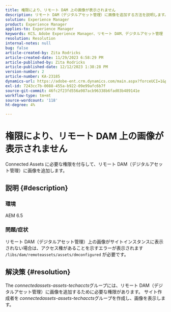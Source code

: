 ```yaml
---
title: 権限により、リモート DAM 上の画像が表示されません
description: リモート DAM（デジタルアセット管理）に画像を追加する方法を説明します。
solution: Experience Manager
product: Experience Manager
applies-to: Experience Manager
keywords: KCS、Adobe Experience Manager、リモート DAM、デジタルアセット管理
resolution: Resolution
internal-notes: null
bug: false
article-created-by: Zita Rodricks
article-created-date: 11/29/2023 6:58:29 PM
article-published-by: Zita Rodricks
article-published-date: 12/12/2023 1:38:28 PM
version-number: 2
article-number: KA-23185
dynamics-url: https://adobe-ent.crm.dynamics.com/main.aspx?forceUCI=1&pagetype=entityrecord&etn=knowledgearticle&id=11bf0c46-e98e-ee11-8179-6045bd006793
exl-id: 7243cc7b-0088-455a-b922-09e99afc6b7f
source-git-commit: 46fc2f23fd556a987acb96338b6fad03b489141e
workflow-type: tm+mt
source-wordcount: '118'
ht-degree: 4%

---
```


# 権限により、リモート DAM 上の画像が表示されません


Connected Assets に必要な権限を付与して、リモート DAM（デジタルアセット管理）に画像を追加します。

## 説明 {#description}


### 環境

AEM 6.5

### 問題/症状

リモート DAM（デジタルアセット管理）上の画像がサイトインスタンスに表示されない場合は、アクセス権があることを示すエラーが表示されます `/libs/dam/remoteassets/assets/dmconfigured` が必要です。








## 解決策 {#resolution}


The *connectedassets-assets-techaccts*&#x200B;グループには、リモート DAM（デジタルアセット管理）に画像を追加するために必要な権限があります。 サイト作成者を<b> </b>*connectedassets-assets-techaccts*&#x200B;グループを作成し、画像を表示します。
